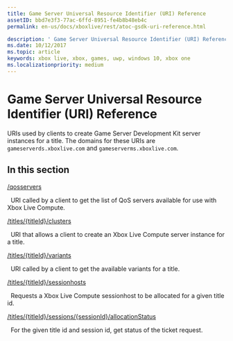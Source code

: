 ```yaml
---
title: Game Server Universal Resource Identifier (URI) Reference
assetID: bbd7e3f3-77ac-6ffd-8951-fe4b8b48eb4c
permalink: en-us/docs/xboxlive/rest/atoc-gsdk-uri-reference.html

description: ' Game Server Universal Resource Identifier (URI) Reference'
ms.date: 10/12/2017
ms.topic: article
keywords: xbox live, xbox, games, uwp, windows 10, xbox one
ms.localizationpriority: medium
---
```

# Game Server Universal Resource Identifier (URI) Reference
URIs used by clients to create Game Server Development Kit server instances for a title. 
The domains for these URIs are `gameserverds.xboxlive.com` and `gameserverms.xboxlive.com`.
 
<a id="ID4EY"></a>

 
## In this section

[/qosservers](uri-qosservers.md)

&nbsp;&nbsp;URI called by a client to get the list of QoS servers available for use with Xbox Live Compute.

[/titles/{titleId}/clusters](uri-titlestitleidclusters.md)

&nbsp;&nbsp;URI that allows a client to create an Xbox Live Compute server instance for a title.

[/titles/{titleId}/variants](uri-titlestitleidvariants.md)

&nbsp;&nbsp;URI called by a client to get the available variants for a title.

[/titles/{titleId}/sessionhosts](uri-titlestitleidsessionhosts.md)

&nbsp;&nbsp;Requests a Xbox Live Compute sessionhost to be allocated for a given title id.

[/titles/{titleId}/sessions/{sessionId}/allocationStatus](uri-titlestitleidsessionssessionidallocationstatus.md)

&nbsp;&nbsp;For the given title id and session id, get status of the ticket request.
 